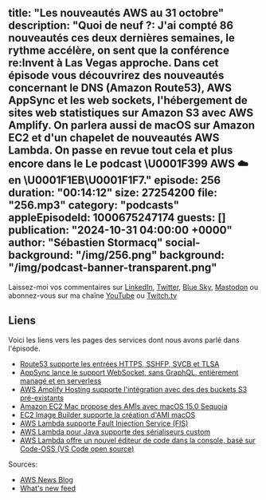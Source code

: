 title: "Les nouveautés AWS au 31 octobre"
description: "Quoi de neuf ?: J'ai compté 86 nouveautés ces deux dernières semaines, le rythme accélère, on sent que la conférence re:Invent à Las Vegas approche. Dans cet épisode vous découvrirez des nouveautés concernant le DNS (Amazon Route53), AWS AppSync et les web sockets, l'hébergement de sites web statistiques sur Amazon S3 avec AWS Amplify. On parlera aussi de macOS sur Amazon EC2 et d'un chapelet de nouveautés AWS Lambda. On passe en revue tout cela et plus encore dans le Le podcast \U0001F399️ AWS ☁️ en \U0001F1EB\U0001F1F7."
episode: 256
duration: "00:14:12"
size: 27254200
file: "256.mp3"
category: "podcasts"
appleEpisodeId: 1000675247174
guests: []
publication: "2024-10-31 04:00:00 +0000"
author: "Sébastien Stormacq"
social-background: "/img/256.png"
background: "/img/podcast-banner-transparent.png"
---

Laissez-moi vos commentaires sur [LinkedIn](https://www.linkedin.com/in/sebastienstormacq/), [Twitter](https://twitter.com/sebsto), [Blue Sky](https://bsky.app/profile/sebsto.bsky.social), [Mastodon](https://awscommunity.social/@sebsto) ou abonnez-vous sur ma chaîne [YouTube](https://www.youtube.com/sebsto) ou [Twitch.tv](https://www.twitch.tv/sebAWS)

## Liens

Voici les liens vers les pages des services dont nous avons parlé dans l'épisode.

- [Route53 supporte les entrées HTTPS, SSHFP, SVCB et TLSA ](https://aws.amazon.com/about-aws/whats-new/2024/10/amazon-route-53-https-sshfp-svcb-tlsa-dns-support/)
- [AppSync lance le support WebSocket, sans GraphQL, entièrement managé et en serverless](https://aws.amazon.com/about-aws/whats-new/2024/10/aws-appsync-websocket-apis-web-mobile-experiences/)
- [AWS Amplify Hosting supporte l'intégration avec des des buckets S3 pré-existants](https://aws.amazon.com/about-aws/whats-new/2024/10/aws-amplify-amazon-s3-static-website-hosting/)
- [Amazon EC2 Mac propose des AMIs avec macOS 15.0 Sequoia](https://aws.amazon.com/about-aws/whats-new/2024/10/amazon-ec2-mac-instances-apple-macos-sequoia/)
- [EC2 Image Builder supporte la création d'AMI macOS](https://aws.amazon.com/about-aws/whats-new/2024/10/ec2-image-builder-apple-macos/)
- [AWS Lambda supporte Fault Injection Service (FIS)](https://aws.amazon.com/about-aws/whats-new/2024/10/aws-lambda-fault-injection-service-actions/)
- [AWS Lambda pour Java supporte des sérialiseurs custom](https://aws.amazon.com/about-aws/whats-new/2024/10/aws-lambda-custom-serializer-java-runtimes/)
- [AWS Lambda offre un nouvel éditeur de code dans la console, basé sur Code-OSS (VS Code open source)](https://aws.amazon.com/about-aws/whats-new/2024/10/aws-lambda-code-editor-based-code-oss/)

Sources: 

- [AWS News Blog](https://aws.amazon.com/blogs/aws/)
- [What's new feed](https://aws.amazon.com/about-aws/whats-new/2023/)
